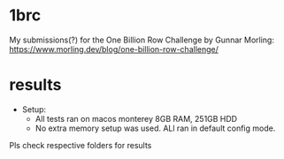# 1brc

My submissions(?) for the One Billion Row Challenge by Gunnar Morling: https://www.morling.dev/blog/one-billion-row-challenge/

# results

* Setup:
    * All tests ran on macos monterey 8GB RAM, 251GB HDD
    * No extra memory setup was used. ALl ran in default config mode.

Pls check respective folders for results
